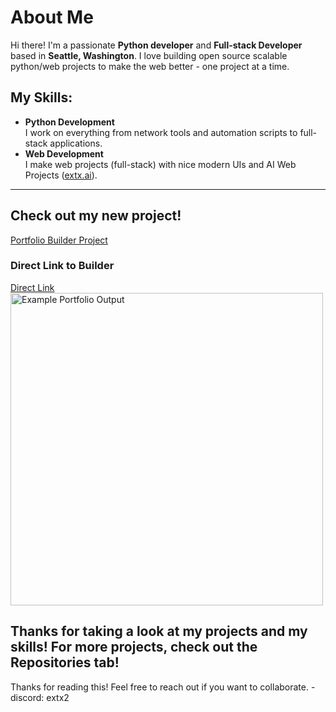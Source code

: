 # About Me

Hi there! I'm a passionate **Python developer** and **Full-stack Developer** based in **Seattle, Washington**. I love building open source scalable python/web projects to make the web better - one project at a time.

## My Skills:

- **Python Development**  
  I work on everything from network tools and automation scripts to full-stack applications.
- **Web Development**  
  I make web projects (full-stack) with nice modern UIs and AI Web Projects ([extx.ai](https://github.com/fwextx/extx.ai)).

---
## Check out my new project!
[Portfolio Builder Project](https://github.com/fwextx/PortfolioBuilder)
### Direct Link to Builder
[Direct Link](https://fwextx.github.io/PortfolioBuilder)
<img src="assets2/GeneratedPortfolio.png" alt="Example Portfolio Output" width="500" height="auto"/>

Thanks for taking a look at my projects and my skills! For more projects, check out the Repositories tab!
---

Thanks for reading this! Feel free to reach out if you want to collaborate. - discord: extx2
